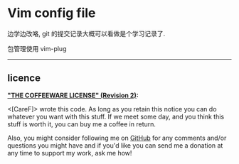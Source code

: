 # Vim config file # 

边学边改咯, git 的提交记录大概可以看做是个学习记录了. 

包管理使用 vim-plug

----- 

## licence ##

**["THE COFFEEWARE LICENSE" (Revision
2)](https://github.com/Jmlevick/coffeeware-license):**

<[CareF]> wrote this code. As long as you retain this notice you can
do whatever you want with this stuff. If we meet some day, and you
think this stuff is worth it, you can buy me a coffee in return. 

Also, you might consider following me on [GitHub](https://github.com/CareF) 
for any comments and/or questions you might have and if you'd like you
can send me a donation at any time to support my work, ask me how!

